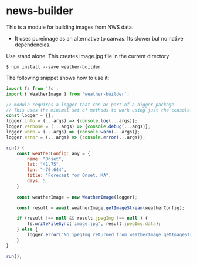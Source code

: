 # news-builder
This is a module for building images from NWS data.
* It uses pureimage as an alternative to canvas.  Its slower but no native dependencies.

Use stand alone.  This creates image.jpg file in the current directory
```
$ npm install --save weather-builder
```
The following snippet shows how to use it:
```javascript
import fs from 'fs';
import { WeatherImage } from 'weather-builder';

// module requires a logger that can be part of a bigger package
// This uses the minimal set of methods to work using just the console.
const logger = {};
logger.info = (...args) => {console.log(...args)};
logger.verbose = (...args) => {console.debug(...args)};
logger.warn = (...args) => {console.warn(...args)};
logger.error = (...args) => {console.error(...args)};

run() {
    const weatherConfig: any = {
        name: "Onset",
        lat: "41.75",
        lon: "-70.644",
        title: "Forecast for Onset, MA",
        days: 5
    }
    
    const weatherImage = new WeatherImage(logger);

    const result = await weatherImage.getImageStream(weatherConfig);

    if (result !== null && result.jpegImg !== null ) {
        fs.writeFileSync('image.jpg', result.jpegImg.data);
    } else {
        logger.error("No jpegImg returned from weatherImage.getImageStream")
    }
}

run();
```

